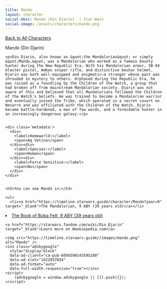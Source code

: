 ```yaml
---
title: Mando
layout: character
social-desc: Mando (Din Djarin)  | Star Wars
social-image: /assets/characters/mando.png
---
```

<a href="/character" class="smaller">Back to All Characters</a>

<div class="character-profile container">
  <div class="col-10">
    <p>
    Mando (Din Djarin)             
    </p>

    <p>Din Djarin, also known as &quot;the Mandalorian&quot; or simply &quot;Mando,&quot; was a Mandalorian who worked as a famous bounty hunter during the New Republic Era. With his Mandalorian armor, IB-94 blaster pistol, Amban sniper rifle, and distinctive beskar helmet, Djarin was both well-equipped and enigmatic—a stranger whose past was shrouded in mystery to others. Orphaned during the Republic Era, he was raised as a foundling by the Children of the Watch, a group that had broken off from mainstream Mandalorian society. Djarin was not aware of this and believed that all Mandalorians followed the Children of the Watch's beliefs. He was trained to become a Mandalorian warrior and eventually joined the Tribe, which operated in a secret covert on Nevarro and was affiliated with the Children of the Watch. Djarin became battle-hardened, a man of few words, and a formidable hunter in an increasingly dangerous galaxy.</p>


    <div class='metadata'>
      <div>
        <label>Homeworld:</label>
        <span>Aq Vetina</span>
      </div><div>
        <label>Species:</label>
        <span>Human</span>
      </div><div>
        <label>Force Sensitive:</label>
        <span>No</span>
      </div>
    </div>


    <h3>You can see Mando in:</h3>

    <ul>
      <li><a href="https://timeline.starwars.guide/character/Mando?year=9" target="_blank">The Mandalorian, 9 ABY (39 years old)</a></li>
  <li><a href="https://timeline.starwars.guide/character/Mando?year=9" target="_blank">The Book of Boba Fett, 9 ABY (39 years old)</a></li>
    </ul>

    <a href="https://starwars.fandom.com/wiki/Din_Djarin" target="_blank">Learn more on Wookiepedia.com</a>
  </div>
  <div class="character_image col-2">
    
    <img src="https://timeline.starwars.guide//images/mando.png" alt="Mando" />
    <ins class="adsbygoogle"
      style="display:block"
      data-ad-client="ca-pub-6056590143595280"
      data-ad-slot="1622037034"
      data-ad-format="auto"
      data-full-width-responsive="true"></ins>
    <script>
        (adsbygoogle = window.adsbygoogle || []).push({});
    </script>
  </div>
</div>
